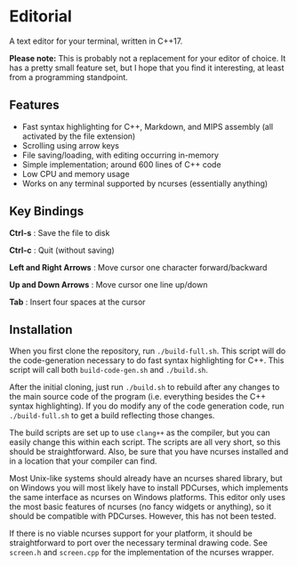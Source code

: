 # Editorial

A text editor for your terminal, written in C++17.

**Please note:** This is probably not a replacement for your
editor of choice. It has a pretty small feature set, but I hope that
you find it interesting, at least from a programming standpoint.

## Features

- Fast syntax highlighting for C++, Markdown, and MIPS assembly
  (all activated by the file extension)
- Scrolling using arrow keys
- File saving/loading, with editing occurring in-memory
- Simple implementation; around 600 lines of C++ code
- Low CPU and memory usage
- Works on any terminal supported by ncurses (essentially anything)

## Key Bindings

**Ctrl-s** : Save the file to disk

**Ctrl-c** : Quit (without saving)

**Left and Right Arrows** : Move cursor one character forward/backward

**Up and Down Arrows** : Move cursor one line up/down

**Tab** : Insert four spaces at the cursor

## Installation

When you first clone the repository, run `./build-full.sh`. This
script will do the code-generation necessary to do fast syntax
highlighting for C++. This script will call both `build-code-gen.sh`
and `./build.sh`.

After the initial cloning, just run `./build.sh` to rebuild after any changes
to the main source code of the program (i.e. everything besides the C++
syntax highlighting). If you do modify any of the code generation code,
run `./build-full.sh` to get a build reflecting those changes.

The build scripts are set up to use `clang++` as the compiler, but you can
easily change this within each script. The scripts are all very short, so this
should be straightforward. Also, be sure that you have ncurses installed
and in a location that your compiler can find.

Most Unix-like systems should already have an ncurses shared library, but
on Windows you will most likely have to install PDCurses, which implements
the same interface as ncurses on Windows platforms. This editor only uses the
most basic features of ncurses (no fancy widgets or anything), so it should be
compatible with PDCurses. However, this has not been tested.

If there is no viable ncurses support for your platform, it should be
straightforward to port over the necessary terminal drawing code.
See `screen.h` and `screen.cpp` for the implementation of the ncurses wrapper.